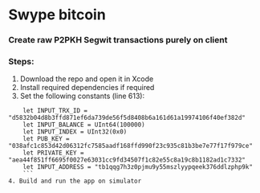 # Swype bitcoin
### Create raw P2PKH Segwit transactions purely on client

### Steps:
1. Download the repo and open it in Xcode
2. Install required dependencies if required
3. Set the following constants (line 613):
```
    let INPUT_TRX_ID = "d5832b04d8b3ffd871ef6da739de56f5d8408b6a161d61a19974106f40ef382d"
    let INPUT_BALANCE = UInt64(100000)
    let INPUT_INDEX = UInt32(0x0)
    let PUB_KEY = "038afc1c853d42d06312fc7585aadf168ffd990f23c935c81b3be7e77f17f979ce"
    let PRIVATE_KEY = "aea44f851ff6695f0027e63031cc9fd34507f1c82e55c8a19c8b1182ad1c7332"
    let INPUT_ADDRESS = "tb1qqg7h3z0pjmu9y55mszlyypqeek376ddlzphp9k"
    ```
4. Build and run the app on simulator
